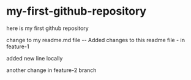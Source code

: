 # my-first-github-repository
here is my first github repository

change to my readme.md file  -- Added changes to this readme file - in feature-1


added new line locally

another change in feature-2 branch
